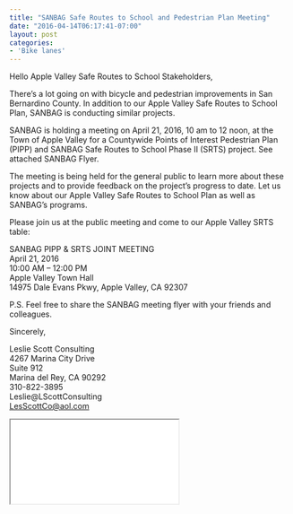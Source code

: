 ```yaml
---
title: "SANBAG Safe Routes to School and Pedestrian Plan Meeting"
date: "2016-04-14T06:17:41-07:00"
layout: post
categories:
- 'Bike lanes'
---
```


Hello Apple Valley Safe Routes to School Stakeholders,

There’s a lot going on with bicycle and pedestrian improvements in San Bernardino County. In addition to our Apple Valley Safe Routes to School Plan, SANBAG is conducting similar projects.

SANBAG is holding a meeting on April 21, 2016, 10 am to 12 noon, at the Town of Apple Valley for a Countywide Points of Interest Pedestrian Plan (PIPP) and SANBAG Safe Routes to School Phase II (SRTS) project. See attached SANBAG Flyer.

The meeting is being held for the general public to learn more about these projects and to provide feedback on the project’s progress to date. Let us know about our Apple Valley Safe Routes to School Plan as well as SANBAG’s programs.

Please join us at the public meeting and come to our Apple Valley SRTS table:

SANBAG PIPP &amp; SRTS JOINT MEETING  
April 21, 2016  
10:00 AM – 12:00 PM  
Apple Valley Town Hall  
14975 Dale Evans Pkwy, Apple Valley, CA 92307

P.S. Feel free to share the SANBAG meeting flyer with your friends and colleagues.

Sincerely,

Leslie Scott Consulting  
4267 Marina City Drive  
Suite 912  
Marina del Rey, CA 90292  
310-822-3895  
Leslie@LScottConsulting  
LesScottCo@aol.com

<iframe class="pdf" src="/assets/pdf/20160414-SanBAG-PIPP-SRTS-Meeting.pdf"></iframe>
